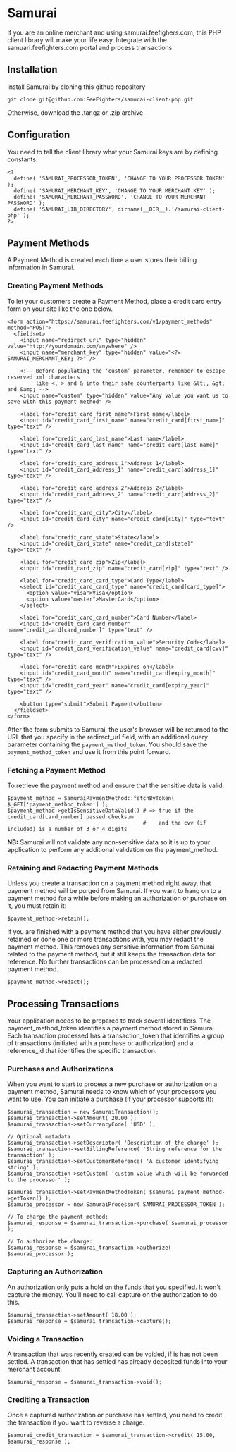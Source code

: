 Samurai
=======

If you are an online merchant and using samurai.feefighers.com, this PHP client
library will make your life easy. Integrate with the samuari.feefighters.com
portal and process transactions.


Installation
------------

Install Samurai by cloning this github repository

    git clone git@github.com:FeeFighters/samurai-client-php.git

Otherwise, download the .tar.gz or .zip archive

Configuration
-------------

You need to tell the client library what your Samurai keys are by defining constants:

    <?
      define( 'SAMURAI_PROCESSOR_TOKEN', 'CHANGE TO YOUR PROCESSOR TOKEN' );
      define( 'SAMURAI_MERCHANT_KEY', 'CHANGE TO YOUR MERCHANT KEY' );
      define( 'SAMURAI_MERCHANT_PASSWORD', 'CHANGE TO YOUR MERCHANT PASSWORD' );
      define( 'SAMURAI_LIB_DIRECTORY', dirname(__DIR__).'/samurai-client-php' );
    ?>

Payment Methods
---------------

A Payment Method is created each time a user stores their billing information
in Samurai. 

### Creating Payment Methods

To let your customers create a Payment Method, place a credit card
entry form on your site like the one below.

    <form action="https://samurai.feefighters.com/v1/payment_methods" method="POST">
      <fieldset>
        <input name="redirect_url" type="hidden" value="http://yourdomain.com/anywhere" />
        <input name="merchant_key" type="hidden" value="<?= SAMURAI_MERCHANT_KEY; ?>" />

        <!-- Before populating the ‘custom’ parameter, remember to escape reserved xml characters 
             like <, > and & into their safe counterparts like &lt;, &gt; and &amp; -->
        <input name="custom" type="hidden" value="Any value you want us to save with this payment method" />

        <label for="credit_card_first_name">First name</label>
        <input id="credit_card_first_name" name="credit_card[first_name]" type="text" />

        <label for="credit_card_last_name">Last name</label>
        <input id="credit_card_last_name" name="credit_card[last_name]" type="text" />

        <label for="credit_card_address_1">Address 1</label>
        <input id="credit_card_address_1" name="credit_card[address_1]" type="text" />

        <label for="credit_card_address_2">Address 2</label>
        <input id="credit_card_address_2" name="credit_card[address_2]" type="text" />

        <label for="credit_card_city">City</label>
        <input id="credit_card_city" name="credit_card[city]" type="text" />

        <label for="credit_card_state">State</label>
        <input id="credit_card_state" name="credit_card[state]" type="text" />

        <label for="credit_card_zip">Zip</label>
        <input id="credit_card_zip" name="credit_card[zip]" type="text" />

        <label for="credit_card_card_type">Card Type</label>
        <select id="credit_card_card_type" name="credit_card[card_type]">
          <option value="visa">Visa</option>
          <option value="master">MasterCard</option>
        </select>

        <label for="credit_card_card_number">Card Number</label>
        <input id="credit_card_card_number" name="credit_card[card_number]" type="text" />

        <label for="credit_card_verification_value">Security Code</label>
        <input id="credit_card_verification_value" name="credit_card[cvv]" type="text" />

        <label for="credit_card_month">Expires on</label>
        <input id="credit_card_month" name="credit_card[expiry_month]" type="text" />
        <input id="credit_card_year" name="credit_card[expiry_year]" type="text" />

        <button type="submit">Submit Payment</button>
      </fieldset>
    </form>

After the form submits to Samurai, the user's browser will be returned to the 
URL that you specify in the redirect_url field, with an additional query 
parameter containing the `payment_method_token`. You should save the 
`payment_method_token` and use it from this point forward.

### Fetching a Payment Method

To retrieve the payment method and ensure that the sensitive data is valid: 

    $payment_method = SamuraiPaymentMethod::fetchByToken( $_GET['payment_method_token'] );
    $payment_method->getIsSensitiveDataValid() # => true if the credit_card[card_number] passed checksum
                                               #    and the cvv (if included) is a number of 3 or 4 digits

**NB:** Samurai will not validate any non-sensitive data so it is up to your 
application to perform any additional validation on the payment_method.

### Retaining and Redacting Payment Methods

Unless you create a transaction on a payment method right away, that payment
method will be purged from Samurai. If you want to hang on to a payment method
for a while before making an authorization or purchase on it, you must retain it:

    $payment_method->retain();

If you are finished with a payment method that you have either previously retained
or done one or more transactions with, you may redact the payment method. This 
removes any sensitive information from Samurai related to the payment method, 
but it still keeps the transaction data for reference. No further transactions
can be processed on a redacted payment method. 

    $payment_method->redact();


Processing Transactions
-----------------------

Your application needs to be prepared to track several identifiers. The payment_method_token
identifies a payment method stored in Samurai. Each transaction processed
has a transaction_token that identifies a group of transactions (initiated with
a purchase or authorization) and a reference_id that identifies the specific
transaction. 

### Purchases and Authorizations

When you want to start to process a new purchase or authorization on a payment 
method, Samurai needs to know which of your processors you want to use. You can
initiate a purchase (if your processor supports it):

    $samurai_transaction = new SamuraiTransaction();
    $samurai_transaction->setAmount( 20.00 );
    $samurai_transaction->setCurrencyCode( 'USD' );

    // Optional metadata
    $samurai_transaction->setDescriptor( 'Description of the charge' );
    $samurai_transaction->setBillingReference( 'String reference for the transaction' );
    $samurai_transaction->setCustomerReference( 'A customer identifying string' );
    $samurai_transaction->setCustom( 'custom value which will be forwarded to the processor' );

    $samurai_transaction->setPaymentMethodToken( $samurai_payment_method->getToken() );
    $samurai_processor = new SamuraiProcessor( SAMURAI_PROCESSOR_TOKEN );

    // To charge the payment method:
    $samurai_response = $samurai_transaction->purchase( $samurai_processor );
  
    // To authorize the charge: 
    $samurai_response = $samurai_transaction->authorize( $samurai_processor );

### Capturing an Authorization

An authorization only puts a hold on the funds that you specified. It won't 
capture the money. You'll need to call capture on the authorization to do this.

    $samurai_transaction->setAmount( 18.00 );
    $samurai_response = $samurai_transaction->capture();

### Voiding a Transaction

A transaction that was recently created can be voided, if is has not been 
settled. A transaction that has settled has already deposited funds into your
merchant account. 

    $samurai_response = $samurai_transaction->void();

### Crediting a Transaction

Once a captured authorization or purchase has settled, you need to credit the 
transaction if you want to reverse a charge. 

    $samurai_credit_transaction = $samurai_transaction->credit( 15.00, $samurai_response );


